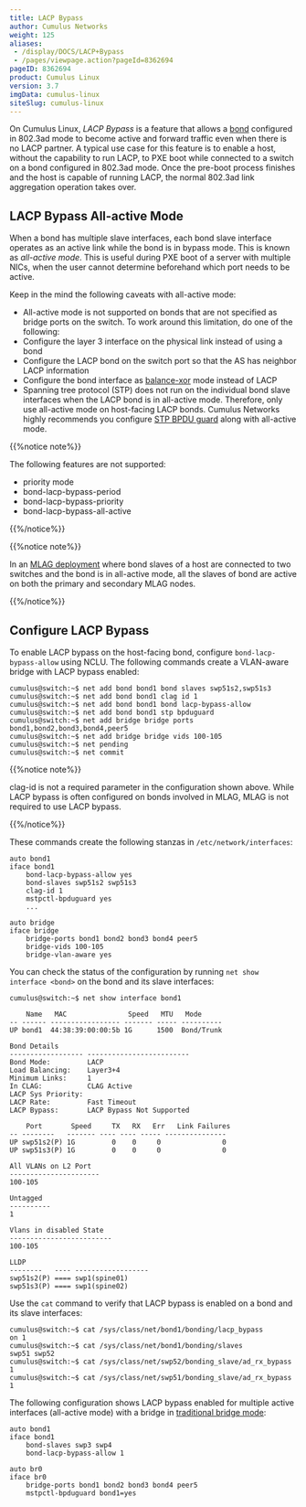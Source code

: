 ```yaml
---
title: LACP Bypass
author: Cumulus Networks
weight: 125
aliases:
 - /display/DOCS/LACP+Bypass
 - /pages/viewpage.action?pageId=8362694
pageID: 8362694
product: Cumulus Linux
version: 3.7
imgData: cumulus-linux
siteSlug: cumulus-linux
---
```

On Cumulus Linux, *LACP Bypass* is a feature that allows a
[bond](../Bonding-Link-Aggregation/) configured in
802.3ad mode to become active and forward traffic even when there is no
LACP partner. A typical use case for this feature is to enable a host,
without the capability to run LACP, to PXE boot while connected to a
switch on a bond configured in 802.3ad mode. Once the pre-boot process
finishes and the host is capable of running LACP, the normal 802.3ad
link aggregation operation takes over.

## LACP Bypass All-active Mode

When a bond has multiple slave interfaces, each bond slave interface
operates as an active link while the bond is in bypass mode. This is
known as *all-active mode*. This is useful during PXE boot of a server
with multiple NICs, when the user cannot determine beforehand which port
needs to be active.

Keep in the mind the following caveats with all-active mode:

- All-active mode is not supported on bonds that are not specified as bridge ports on the switch. To work around this limitation, do one of the following:
- Configure the layer 3 interface on the physical link instead of using a bond
- Configure the LACP bond on the switch port so that the AS has neighbor LACP information
- Configure the bond interface as [balance-xor](../Bonding-Link-Aggregation/#enable-balance-xor-mode) mode instead of LACP
- Spanning tree protocol (STP) does not run on the individual bond slave interfaces when the LACP bond is in all-active mode. Therefore, only use all-active mode on host-facing LACP bonds. Cumulus Networks highly recommends you configure [STP BPDU guard](../Spanning-Tree-and-Rapid-Spanning-Tree/#bpdu-guard) along with all-active mode.

{{%notice note%}}

The following features are not supported:

- priority mode
- bond-lacp-bypass-period
- bond-lacp-bypass-priority
- bond-lacp-bypass-all-active

{{%/notice%}}

{{%notice note%}}

In an [MLAG deployment](../Multi-Chassis-Link-Aggregation-MLAG/)
where bond slaves of a host are connected to two switches and the bond
is in all-active mode, all the slaves of bond are active on both the
primary and secondary MLAG nodes.

{{%/notice%}}

## Configure LACP Bypass

To enable LACP bypass on the host-facing bond, configure `bond-lacp-bypass-allow`
using NCLU. The following commands create a VLAN-aware bridge with LACP bypass
enabled:

```
cumulus@switch:~$ net add bond bond1 bond slaves swp51s2,swp51s3
cumulus@switch:~$ net add bond bond1 clag id 1
cumulus@switch:~$ net add bond bond1 bond lacp-bypass-allow
cumulus@switch:~$ net add bond bond1 stp bpduguard
cumulus@switch:~$ net add bridge bridge ports bond1,bond2,bond3,bond4,peer5
cumulus@switch:~$ net add bridge bridge vids 100-105
cumulus@switch:~$ net pending
cumulus@switch:~$ net commit
```

{{%notice note%}}

clag-id is not a required parameter in the configuration shown above. While LACP bypass is often configured on bonds involved in MLAG, MLAG is not required to use LACP bypass.

{{%/notice%}}

These commands create the following stanzas in
`/etc/network/interfaces`:

```
auto bond1
iface bond1
    bond-lacp-bypass-allow yes
    bond-slaves swp51s2 swp51s3
    clag-id 1
    mstpctl-bpduguard yes
    ...

auto bridge
iface bridge
    bridge-ports bond1 bond2 bond3 bond4 peer5
    bridge-vids 100-105
    bridge-vlan-aware yes
```

You can check the status of the configuration by running
`net show interface <bond>` on the bond and its slave interfaces:

```
cumulus@switch:~$ net show interface bond1

    Name   MAC               Speed   MTU   Mode
-- ------ ----------------- ------- ----- ----------
UP bond1  44:38:39:00:00:5b 1G      1500  Bond/Trunk

Bond Details
------------------ -------------------------
Bond Mode:         LACP
Load Balancing:    Layer3+4
Minimum Links:     1
In CLAG:           CLAG Active
LACP Sys Priority:
LACP Rate:         Fast Timeout
LACP Bypass:       LACP Bypass Not Supported

    Port       Speed     TX   RX   Err   Link Failures
-- --------   ------- ---- ---- ----- ---------------
UP swp51s2(P) 1G         0    0     0               0
UP swp51s3(P) 1G         0    0     0               0

All VLANs on L2 Port
----------------------
100-105

Untagged
----------
1

Vlans in disabled State
-------------------------
100-105

LLDP
--------   ---- ------------------
swp51s2(P) ==== swp1(spine01)
swp51s3(P) ==== swp1(spine02)
```

Use the `cat` command to verify that LACP bypass is enabled on a bond
and its slave interfaces:

```
cumulus@switch:~$ cat /sys/class/net/bond1/bonding/lacp_bypass
on 1
cumulus@switch:~$ cat /sys/class/net/bond1/bonding/slaves
swp51 swp52
cumulus@switch:~$ cat /sys/class/net/swp52/bonding_slave/ad_rx_bypass
1
cumulus@switch:~$ cat /sys/class/net/swp51/bonding_slave/ad_rx_bypass
1
```

The following configuration shows LACP bypass enabled for multiple
active interfaces (all-active mode) with a bridge in 
[traditional bridge mode](../Ethernet-Bridging-VLANs/Traditional-Bridge-Mode/):

```
auto bond1
iface bond1
    bond-slaves swp3 swp4
    bond-lacp-bypass-allow 1

auto br0
iface br0
    bridge-ports bond1 bond2 bond3 bond4 peer5
    mstpctl-bpduguard bond1=yes
```
